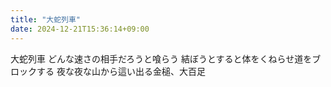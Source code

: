 ```yaml
---
title: "大蛇列車"
date: 2024-12-21T15:36:14+09:00
---
```

大蛇列車
どんな速さの相手だろうと喰らう
結ぼうとすると体をくねらせ道をブロックする
夜な夜な山から這い出る金槌、大百足
